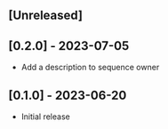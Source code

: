 ## [Unreleased]

## [0.2.0] - 2023-07-05

- Add a description to sequence owner


## [0.1.0] - 2023-06-20

- Initial release
